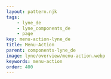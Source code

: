 ```yaml
---
layout: pattern.njk
tags: 
    - lyne_de
    - lyne_components_de
    - page
key: menu-action-lyne_de
title: Menu-Action
parent: components-lyne_de
image: lyne/overview/menu-action.webp
keywords: menu-action
order: 400
---
```

